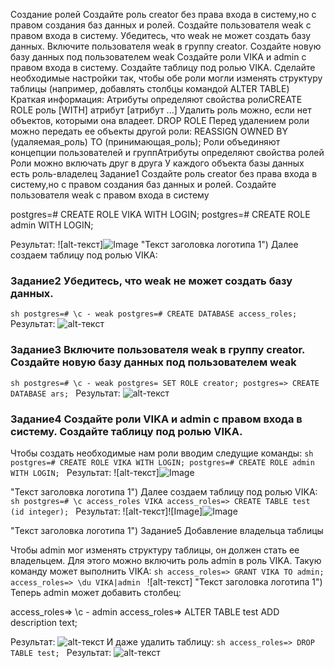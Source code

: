 Создание ролей
Создайте роль creator без права входа в систему,но с правом создания баз данных и ролей. Создайте пользователя weak с правом входа в систему.
Убедитесь, что weak не может создать базу данных.
Включите пользователя weak в группу creator. Создайте новую базу данных под пользователем weak
Создайте роли VIKA и admin с правом входа в систему. Создайте таблицу под ролью VIKA.
Сделайте необходимые настройки так, чтобы обе роли могли изменять структуру таблицы (например, добавлять столбцы командой ALTER TABLE)
Краткая информация:
Атрибуты определяют свойства ролиCREATE ROLE роль [WITH] атрибут [атрибут ...]
Удалить роль можно, если нет объектов, которыми она владеет. DROP ROLE
Перед удалением роли можно передать ее объекты другой роли: REASSIGN OWNED BY (удаляемая_роль) TO (принимающая_роль);
Роли объединяют концепции пользователей и группАтрибуты определяют свойства ролей
Роли можно включать друг в друга
У каждого объекта базы данных есть роль-владелец
Задание1
Создайте роль creator без права входа в систему,но с правом создания баз данных и ролей. Создайте пользователя weak с правом входа в систему

postgres=# CREATE ROLE VIKA WITH LOGIN;
postgres=# CREATE ROLE admin WITH LOGIN;

Результат: ![alt-текст]![Image](https://user-images.githubusercontent.com/113884036/206639255-33e63d4f-998f-4f48-92c3-12095f642aed.png)
 "Текст заголовка логотипа 1")
Далее создаем таблицу под ролью VIKA:
### Задание2 Убедитесь, что weak не может создать базу данных.
```sh postgres=# \c - weak postgres=# CREATE DATABASE access_roles; ```
Результат: ![alt-текст](https://sun9-36.userapi.com/impg/_kG-t2NMPZIDlfJ3u7maTEVBW4c1kTry6Y5Wpw/V6Zn66Kv-p4.jpg?size=493x82&quality=96&sign=7a97b8870fbf02144635c0cbae738688&type=album "Текст заголовка логотипа 1")
### Задание3 Включите пользователя weak в группу creator. Создайте новую базу данных под пользователем weak
```sh postgres=# \c - weak postgres= SET ROLE creator; postgres=> CREATE DATABASE ars; ```
Результат: ![alt-текст](https://sun9-31.userapi.com/impg/wiUNUXQ0DTNzyTyDpdBu34RscqfzDO-VBA6cEA/qAtPbkHLj2I.jpg?size=492x159&quality=96&sign=866964216eb2cf1ac6935fa1ab1e602f&type=album "Текст заголовка логотипа 1")
### Задание4 Создайте роли VIKA и admin с правом входа в систему. Создайте таблицу под ролью VIKA.
Чтобы создать необходимые нам роли вводим следущие команды:
```sh postgres=# CREATE ROLE VIKA WITH LOGIN; postgres=# CREATE ROLE admin WITH LOGIN; ```
Результат: ![alt-текст]![Image](https://user-images.githubusercontent.com/113884036/206640104-2bbfb921-2fdf-43a6-b69c-9bf7cd7c5a5a.jpg)

 "Текст заголовка логотипа 1")
Далее создаем таблицу под ролью VIKA:
```sh postgres=# \c access_roles VIKA access_roles=> CREATE TABLE test (id integer); ```
Результат: ![alt-текст]![Image]![Image](https://user-images.githubusercontent.com/113884036/206642010-4bbd9a52-4886-473d-bca1-329fad6f938b.jpg)

 "Текст заголовка логотипа 1")
Задание5
Добавление владельца таблицы

Чтобы admin мог изменять структуру таблицы, он должен стать ее владельцем. Для этого можно включить роль admin в роль VIKA. Такую команду может выполнить VIKA:
```sh access_roles=> GRANT VIKA TO admin; access_roles=> \du VIKA|admin ```
![alt-текст] "Текст заголовка логотипа 1")
Теперь admin может добавить столбец:

access_roles=> \c - admin 
access_roles=> ALTER TABLE test ADD description text;

Результат: ![alt-текст](https://sun9-8.userapi.com/impg/oGsLRPuqayiOHo1EScwNFREB_WnQn0wq8ip-yg/sZFy1ZCZDx4.jpg?size=492x77&quality=96&sign=80386e9953e3b9e4c620959e75fd3dfb&type=album "Текст заголовка логотипа 1")
И даже удалить таблицу: ```sh access_roles=> DROP TABLE test; ```
Результат: ![alt-текст](https://sun9-79.userapi.com/impg/QV0AQIwN8cAmRJvViODGCbOPh8cfPRcMAhk0yA/QO6fbdQIYdc.jpg?size=488x46&quality=96&sign=ba8a9243082d22d4766f255e0f5f945d&type=album "Текст заголовка логотипа 1")